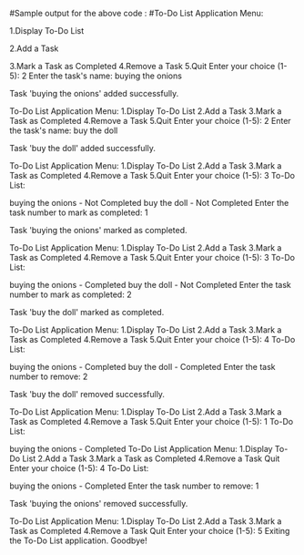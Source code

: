 #Sample output for the above code :
#To-Do List Application Menu:

1.Display To-Do List

2.Add a Task

3.Mark a Task as Completed
4.Remove a Task
5.Quit Enter your choice (1-5): 2
Enter the task's name: buying the onions

Task 'buying the onions' added successfully.

To-Do List Application Menu:
1.Display To-Do List
2.Add a Task
3.Mark a Task as Completed
4.Remove a Task
5.Quit Enter your choice (1-5): 2
Enter the task's name: buy the doll

Task 'buy the doll' added successfully.

To-Do List Application Menu:
1.Display To-Do List
2.Add a Task
3.Mark a Task as Completed
4.Remove a Task
5.Quit Enter your choice (1-5): 3
To-Do List:

buying the onions - Not Completed
buy the doll - Not Completed
Enter the task number to mark as completed: 1

Task 'buying the onions' marked as completed.

To-Do List Application Menu:
1.Display To-Do List
2.Add a Task
3.Mark a Task as Completed
4.Remove a Task
5.Quit Enter your choice (1-5): 3
To-Do List:

buying the onions - Completed
buy the doll - Not Completed
Enter the task number to mark as completed: 2

Task 'buy the doll' marked as completed.

To-Do List Application Menu:
1.Display To-Do List
2.Add a Task
3.Mark a Task as Completed
4.Remove a Task
5.Quit Enter your choice (1-5): 4
To-Do List:

buying the onions - Completed
buy the doll - Completed
Enter the task number to remove: 2

Task 'buy the doll' removed successfully.

To-Do List Application Menu:
1.Display To-Do List
2.Add a Task
3.Mark a Task as Completed
4.Remove a Task
5.Quit Enter your choice (1-5): 1
To-Do List:

buying the onions - Completed
To-Do List Application Menu:
1.Display To-Do List
2.Add a Task
3.Mark a Task as Completed
4.Remove a Task
Quit Enter your choice (1-5): 4
To-Do List:

buying the onions - Completed
Enter the task number to remove: 1

Task 'buying the onions' removed successfully.

To-Do List Application Menu:
1.Display To-Do List
2.Add a Task
3.Mark a Task as Completed
4.Remove a Task
Quit Enter your choice (1-5): 5
Exiting the To-Do List application. Goodbye!
